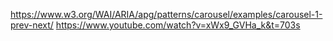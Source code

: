 https://www.w3.org/WAI/ARIA/apg/patterns/carousel/examples/carousel-1-prev-next/
https://www.youtube.com/watch?v=xWx9_GVHa_k&t=703s